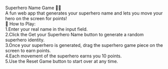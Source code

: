 Superhero Name Game 🦸‍♂️  
A fun web app that generates your superhero name and lets you move your hero on the screen for points!  
🚀 How to Play:  
1.Enter your real name in the input field.  
2.Click the Get your Superhero Name button to generate a random superhero identity.  
3.Once your superhero is generated, drag the superhero game piece on the screen to earn points.  
4.Each movement of the superhero earns you 10 points.  
5.Use the Reset Game button to start over at any time.
